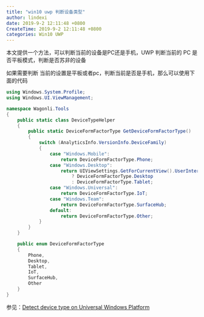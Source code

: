 ```yaml
---
title: "win10 uwp 判断设备类型"
author: lindexi
date: 2019-9-2 12:11:48 +0800
CreateTime: 2019-9-2 12:11:48 +0800
categories: Win10 UWP
---
```


本文提供一个方法，可以判断当前的设备是PC还是手机，UWP 判断当前的 PC 是否平板模式，判断是否苏非的设备

<!--more-->




<!-- csdn -->

如果需要判断 当前的设置是平板或者pc，判断当前是否是手机，那么可以使用下面的代码

```csharp
using Windows.System.Profile;
using Windows.UI.ViewManagement;

namespace Wagonli.Tools
{
    public static class DeviceTypeHelper
    {
        public static DeviceFormFactorType GetDeviceFormFactorType()
        {
            switch (AnalyticsInfo.VersionInfo.DeviceFamily)
            {
                case "Windows.Mobile":
                    return DeviceFormFactorType.Phone;
                case "Windows.Desktop":
                    return UIViewSettings.GetForCurrentView().UserInteractionMode == UserInteractionMode.Mouse
                        ? DeviceFormFactorType.Desktop
                        : DeviceFormFactorType.Tablet;
                case "Windows.Universal":
                    return DeviceFormFactorType.IoT;
                case "Windows.Team":
                    return DeviceFormFactorType.SurfaceHub;
                default:
                    return DeviceFormFactorType.Other;
            }
        }
    }

    public enum DeviceFormFactorType
    {
        Phone,
        Desktop,
        Tablet,
        IoT,
        SurfaceHub,
        Other
    }
}
```
参见：[Detect device type on Universal Windows Platform](https://gist.github.com/wagonli/40d8a31bd0d6f0dd7a5d)





